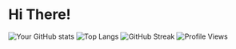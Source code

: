 # Hi There!
![Your GitHub stats](https://github-readme-stats.vercel.app/api?username=Av1Sharma&show_icons=true&theme=radical)
![Top Langs](https://github-readme-stats.vercel.app/api/top-langs/?username=Av1Sharma&layout=compact&theme=radical)
![GitHub Streak](https://streak-stats.demolab.com/?user=Av1Sharma&theme=radical)
![Profile Views](https://komarev.com/ghpvc/?username=Av1Sharma&color=blue)
